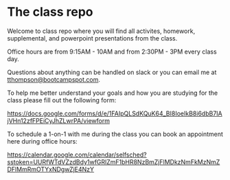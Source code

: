 # The class repo 

Welcome to class repo where you will find all activites, homework, supplemental, and powerpoint presentations from the class.

Office hours are from 9:15AM - 10AM and from 2:30PM - 3PM every class day.

Questions about anything can be handled on slack or you can email me at tthompson@bootcampspot.com.

To help me better understand your goals and how you are studying for the class please fill out the following form:

https://docs.google.com/forms/d/e/1FAIpQLSdKQuK64_BI8IoeIkB8i6dbB7IAjVHn12zfFPEiCyJhZLwrPA/viewform

To schedule a 1-on-1 with me during the class you can book an appointment here during office hours:

https://calendar.google.com/calendar/selfsched?sstoken=UURfWTdVZzdBdy1wfGRlZmF1bHR8NzBmZjFlMDkzNmFkMzNmZDFlMmRmOTYxNDgwZjE4NzY